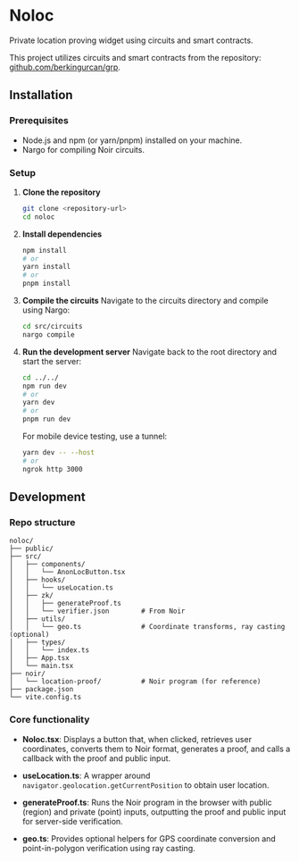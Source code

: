 # Noloc

Private location proving widget using circuits and smart contracts.

This project utilizes circuits and smart contracts from the repository: [github.com/berkingurcan/grp](https://github.com/berkingurcan/grp).

## Installation

### Prerequisites

- Node.js and npm (or yarn/pnpm) installed on your machine.
- Nargo for compiling Noir circuits.

### Setup

1. **Clone the repository**
   ```sh
   git clone <repository-url>
   cd noloc
   ```

2. **Install dependencies**
   ```sh
   npm install
   # or
   yarn install
   # or
   pnpm install
   ```

3. **Compile the circuits**
   Navigate to the circuits directory and compile using Nargo:
   ```sh
   cd src/circuits
   nargo compile
   ```

4. **Run the development server**
   Navigate back to the root directory and start the server:
   ```sh
   cd ../../
   npm run dev
   # or
   yarn dev
   # or
   pnpm run dev
   ```

   For mobile device testing, use a tunnel:
   ```sh
   yarn dev -- --host
   # or
   ngrok http 3000
   ```

## Development

### Repo structure

```
noloc/
├── public/
├── src/
│   ├── components/
│   │   └── AnonLocButton.tsx
│   ├── hooks/
│   │   └── useLocation.ts
│   ├── zk/
│   │   ├── generateProof.ts
│   │   └── verifier.json        # From Noir
│   ├── utils/
│   │   └── geo.ts               # Coordinate transforms, ray casting (optional)
│   ├── types/
│   │   └── index.ts
│   ├── App.tsx
│   └── main.tsx
├── noir/
│   └── location-proof/          # Noir program (for reference)
├── package.json
└── vite.config.ts
```

### Core functionality

- **Noloc.tsx**: Displays a button that, when clicked, retrieves user coordinates, converts them to Noir format, generates a proof, and calls a callback with the proof and public input.

- **useLocation.ts**: A wrapper around `navigator.geolocation.getCurrentPosition` to obtain user location.

- **generateProof.ts**: Runs the Noir program in the browser with public (region) and private (point) inputs, outputting the proof and public input for server-side verification.

- **geo.ts**: Provides optional helpers for GPS coordinate conversion and point-in-polygon verification using ray casting.
